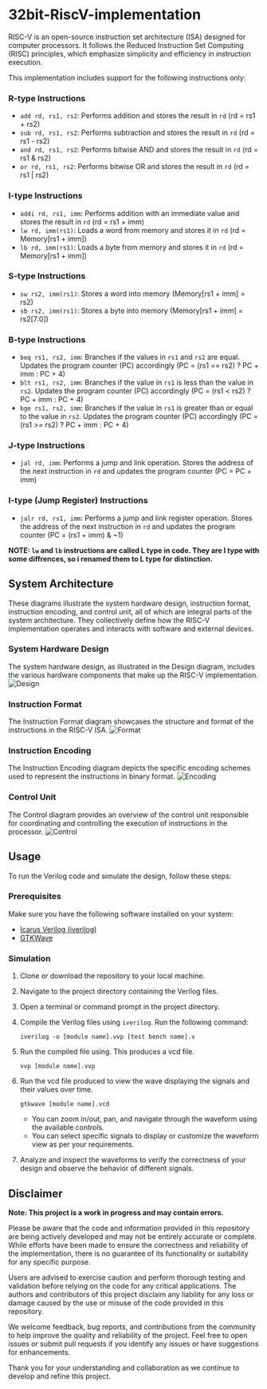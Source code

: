 # 32bit-RiscV-implementation

RISC-V is an open-source instruction set architecture (ISA) designed for computer processors. It follows the Reduced Instruction Set Computing (RISC) principles, which emphasize simplicity and efficiency in instruction execution. 

This implementation includes support for the following instructions only:

### R-type Instructions
- `add rd, rs1, rs2`: Performs addition and stores the result in `rd` (rd = rs1 + rs2)
- `sub rd, rs1, rs2`: Performs subtraction and stores the result in `rd` (rd = rs1 - rs2)
- `and rd, rs1, rs2`: Performs bitwise AND and stores the result in `rd` (rd = rs1 & rs2)
- `or rd, rs1, rs2`: Performs bitwise OR and stores the result in `rd` (rd = rs1 | rs2)

### I-type Instructions
- `addi rd, rs1, imm`: Performs addition with an immediate value and stores the result in `rd` (rd = rs1 + imm)
- `lw rd, imm(rs1)`: Loads a word from memory and stores it in `rd` (rd = Memory[rs1 + imm])
- `lb rd, imm(rs1)`: Loads a byte from memory and stores it in `rd` (rd = Memory[rs1 + imm])

### S-type Instructions
- `sw rs2, imm(rs1)`: Stores a word into memory (Memory[rs1 + imm] = rs2)
- `sb rs2, imm(rs1)`: Stores a byte into memory (Memory[rs1 + imm] = rs2[7:0])

### B-type Instructions
- `beq rs1, rs2, imm`: Branches if the values in `rs1` and `rs2` are equal. Updates the program counter (PC) accordingly (PC = (rs1 == rs2) ? PC + imm : PC + 4)
- `blt rs1, rs2, imm`: Branches if the value in `rs1` is less than the value in `rs2`. Updates the program counter (PC) accordingly (PC = (rs1 < rs2) ? PC + imm : PC + 4)
- `bge rs1, rs2, imm`: Branches if the value in `rs1` is greater than or equal to the value in `rs2`. Updates the program counter (PC) accordingly (PC = (rs1 >= rs2) ? PC + imm : PC + 4)

### J-type Instructions
- `jal rd, imm`: Performs a jump and link operation. Stores the address of the next instruction in `rd` and updates the program counter (PC = PC + imm)

### I-type (Jump Register) Instructions
- `jalr rd, rs1, imm`: Performs a jump and link register operation. Stores the address of the next instruction in `rd` and updates the program counter (PC = (rs1 + imm) & ~1)

**NOTE: `lw` and `lb` instructions are called L type in code. They are I type with some diffrences, so i renamed them to L type for distinction.** 

## System Architecture
These diagrams illustrate the system hardware design, instruction format, instruction encoding, and control unit, all of which are integral parts of the system architecture. They collectively define how the RISC-V implementation operates and interacts with software and external devices.

### System Hardware Design
The system hardware design, as illustrated in the Design diagram, includes the various hardware components that make up the RISC-V implementation.
![Design](./Images/Design.png)

### Instruction Format
The Instruction Format diagram showcases the structure and format of the instructions in the RISC-V ISA. 
![Format](./Images/Instruction_format.png)

### Instruction Encoding
The Instruction Encoding diagram depicts the specific encoding schemes used to represent the instructions in binary format. 
![Encoding](./Images/Instruction_encoding.png)

### Control Unit
The Control diagram provides an overview of the control unit responsible for coordinating and controlling the execution of instructions in the processor. 
![Control](./Images/Control.png)

## Usage

To run the Verilog code and simulate the design, follow these steps:

### Prerequisites

Make sure you have the following software installed on your system:

- [Icarus Verilog (iverilog)](https://bleyer.org/icarus/)
- [GTKWave](https://gtkwave.sourceforge.net/)

### Simulation

1. Clone or download the repository to your local machine.
2. Navigate to the project directory containing the Verilog files.
3. Open a terminal or command prompt in the project directory.
4. Compile the Verilog files using `iverilog`. Run the following command:

   ```shell
   iverilog -o [module name].vvp [test bench name].v
   ```
5. Run the compiled file using. This produces a vcd file.
    ```shell
    vvp [module name].vvp
    ```
6. Run the vcd file produced to view the wave displaying the signals and their values over time.
    ```shell
    gtkwave [module name].vcd
    ```
   - You can zoom in/out, pan, and navigate through the waveform using the available controls.
   - You can select specific signals to display or customize the waveform view as per your requirements.
7. Analyze and inspect the waveforms to verify the correctness of your design and observe the behavior of different signals.

## Disclaimer
**Note: This project is a work in progress and may contain errors.**

Please be aware that the code and information provided in this repository are being actively developed and may not be entirely accurate or complete. While efforts have been made to ensure the correctness and reliability of the implementation, there is no guarantee of its functionality or suitability for any specific purpose.

Users are advised to exercise caution and perform thorough testing and validation before relying on the code for any critical applications. The authors and contributors of this project disclaim any liability for any loss or damage caused by the use or misuse of the code provided in this repository.

We welcome feedback, bug reports, and contributions from the community to help improve the quality and reliability of the project. Feel free to open issues or submit pull requests if you identify any issues or have suggestions for enhancements.

Thank you for your understanding and collaboration as we continue to develop and refine this project.